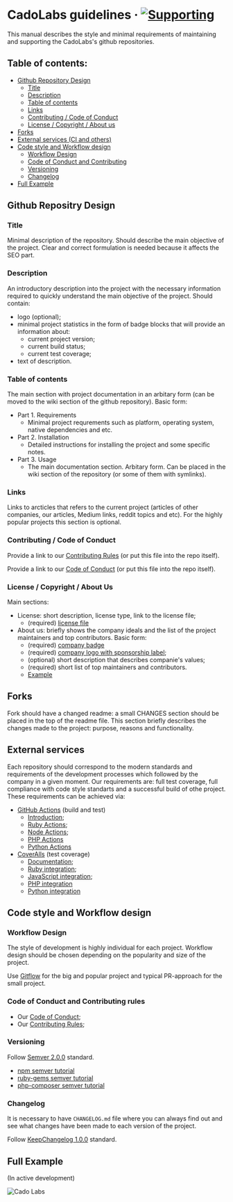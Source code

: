 # CadoLabs guidelines &middot; [![Supporting](https://github.com/Cado-Labs/cado-labs-resources/blob/main/cado_labs_badge.png)](https://github.com/Cado-Labs/)

This manual describes the style and minimal requirements of maintaining and supporting the CadoLabs's github repositories.

## Table of contents:

* [Github Repository Design](#github-repository-design)
  * [Title](#title)
  * [Description](#description)
  * [Table of contents](#table-of-contents)
  * [Links](#links)
  * [Contributing / Code of Conduct](#contributing-code-of-conduct)
  * [License / Copyright / About us](#license-copyright-about-us)
* [Forks](#forks)
* [External services (CI and others)](#external-services)
* [Code style and Workflow design](#code-style-and-workflow-design)
  * [Workflow Design](#workflow-design)
  * [Code of Conduct and Contributing](#code-of-conduct-and-contributing-rules)
  * [Versioning](#versioning)
  * [Changelog](#changelog)
* [Full Example](#full-example)

## Github Repositry Design

### Title

Minimal description of the repository. Should describe the main objective of the project. Clear and correct formulation is needed because it affects the SEO part.

### Description

An introductory description into the project with the necessary information required to quickly understand the main objective of the project.
Should contain:
- logo (optional);
- minimal project statistics in the form of badge blocks that will provide an information about:
  - current project version;
  - current build status;
  - current test coverage;
- text of description.

### Table of contents

The main section with project documentation in an arbitary form (can be moved to the wiki section of the github repository). Basic form:
- Part 1. Requirements
  - Minimal project requrements such as platform, operating system, native dependencies and etc.
- Part 2. Installation
  - Detailed instructions for installing the project and some specific notes.
- Part 3. Usage
  - The main documentation section. Arbitary form. Can be placed in the wiki section of the repository (or some of them with symlinks).

### Links

Links to arcticles that refers to the current project (articles of other companies, our articles, Medium links, reddit topics and etc).
For the highly popular projects this section is optional.

### Contributing / Code of Conduct

Provide a link to our [Contributing Rules](https://github.com/Cado-Labs/guidelines/blob/master/CONTRIBUTING.md) (or put this file into the repo itself).

Provide a link to our [Code of Conduct](https://github.com/Cado-Labs/guidelines/blob/master/CODE_OF_CONDUCT.md) (or put this file into the repo itself).

### License / Copyright / About Us

Main sections:
- License: short description, license type, link to the license file;
  - (required) [license file](https://github.com/Cado-Labs/cado-labs-resources/blob/main/LICENSE.txt)
- About us: briefly shows the company ideals and the list of the project maintainers and top contributors.
  Basic form:
  - (required) [company badge](https://github.com/Cado-Labs/cado-labs-resources/blob/main/cado_labs_badge.png)
  - (required) [company logo with sponsorship label](https://github.com/Cado-Labs/cado-labs-resources/blob/main/cado_labs_supporting.svg);
  - (optional) short description that describes companie's values;
  - (required) short list of top maintainers and contributors.
  - [Example](https://github.com/Cado-Labs/smart_value-object)

## Forks

Fork should have a changed readme: a small CHANGES section should be placed in the top of the readme file.
This section briefly describes the changes made to the project: purpose, reasons and functionality.

## External services

Each repository should correspond to the modern standards and requirements of the development processes which followed by the company in a given moment. Our requirements are: full test coverage, full compliance with code style standarts and a successful build of othe project.
These requirements can be achieved via:

- [GitHub Actions](https://github.com/features/actions) (build and test)
  - [Introduction](https://docs.github.com/en/actions);
  - [Ruby Actions](https://github.com/marketplace?type=actions&query=ruby+);
  - [Node Actions](https://github.com/marketplace?type=actions&query=node+);
  - [PHP Actions](https://github.com/marketplace?type=actions&query=php+)
  - [Python Actions](https://github.com/marketplace?type=actions&query=python+)
- [CoverAlls](https://coveralls.io/) (test coverage)
  - [Documentation](https://docs.coveralls.io);
  - [Ruby integration](https://docs.coveralls.io/ruby-on-rails);
  - [JavaScript integration](https://docs.coveralls.io/javascript);
  - [PHP integration](https://docs.coveralls.io/php)
  - [Python integration](https://docs.coveralls.io/python)

## Code style and Workflow design

### Workflow Design

The style of development is highly individual for each project. Workflow design should be chosen depending on the popularity and size of the project.

Use [Gitflow](https://www.atlassian.com/git/tutorials/comparing-workflows/gitflow-workflow) for the big and popular project and typical PR-approach for the small project.

### Code of Conduct and Contributing rules

- Our [Code of Conduct](https://github.com/Cado-Labs/guidelines/blob/master/CODE_OF_CONDUCT.md);
- Our [Contributing Rules](https://github.com/Cado-Labs/guidelines/blob/master/CONTRIBUTING.md);

### Versioning

Follow [Semver 2.0.0](https://semver.org) standard.
- [npm semver tutorial](https://docs.npmjs.com/getting-started/semantic-versioning)
- [ruby-gems semver tutorial](http://guides.rubygems.org/patterns/#semantic-versioning)
- [php-composer semver tutorial](https://getcomposer.org/doc/articles/versions.md)

### Changelog

It is necessary to have `CHANGELOG.md` file where you can always find out and see what changes have been made to each version of the project.

Follow [KeepChangelog 1.0.0](http://keepachangelog.com/en/1.0.0/) standard.

## Full Example

(In active development)

<img src="https://github.com/Cado-Labs/cado-labs-resources/blob/main/cado_labs_promo_logo_white.svg" alt="Cado Labs" />
